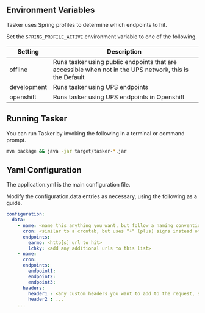 ## Environment Variables

Tasker uses Spring profiles to determine which endpoints to hit.


Set the `SPRING_PROFILE_ACTIVE` environment variable to one of the following. 

| Setting | Description |
| --- | --- |
| offline | Runs tasker using public endpoints that are accessible when not in the UPS network, this is the Default |
| development | Runs tasker using UPS endpoints |
| openshift | Runs tasker using UPS endpoints in Openshift |


## Running Tasker 

You can run Tasker by invoking the following in a terminal or command prompt.
```bash
mvn package && java -jar target/tasker-*.jar
```

## Yaml Configuration

The application.yml is the main configuration file. 

Modify the configuration.data entries as necessary, using the following as a guide.

```yaml
configuration:
  data:
    - name: <name this anything you want, but follow a naming convention.  I like to describe the CRON>
      cron: <similar to a crontab, but uses "+" (plus) signs instead of spaces as required by Camel>
      endpoints:
        earmo: <http[s] url to hit>
        lchky: <add any additional urls to this list>
    - name:
      cron:
      endpoints:
        endpoint1:
        endpoint2:
        endpoint3:
      headers:
        header1 : <any custom headers you want to add to the request, such as GET or POST>
        header2 : ...
    ...
```